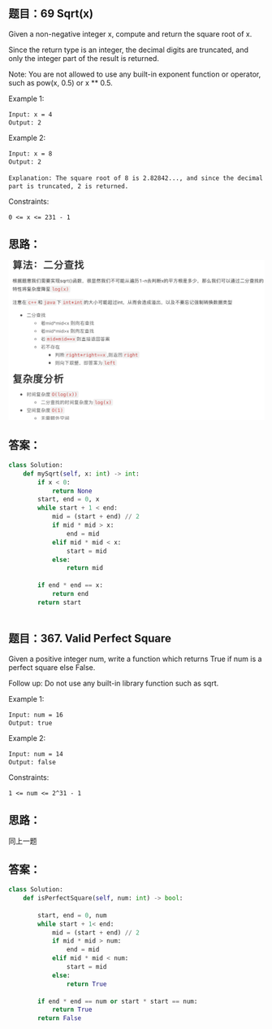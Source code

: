 ## 题目：69 Sqrt(x)
Given a non-negative integer x, compute and return the square root of x.

Since the return type is an integer, the decimal digits are truncated, and only the integer part of the result is returned.

Note: You are not allowed to use any built-in exponent function or operator, such as pow(x, 0.5) or x ** 0.5.


Example 1:
```
Input: x = 4
Output: 2
```
Example 2:
```
Input: x = 8
Output: 2

Explanation: The square root of 8 is 2.82842..., and since the decimal part is truncated, 2 is returned.
```

Constraints:
```
0 <= x <= 231 - 1
```

## 思路：
![a](https://github.com/SSRRBB/Leetcode/blob/main/Images/225.png)


## 答案：
```python
class Solution:
    def mySqrt(self, x: int) -> int:
        if x < 0:
            return None
        start, end = 0, x
        while start + 1 < end:
            mid = (start + end) // 2
            if mid * mid > x:
                end = mid
            elif mid * mid < x:
                start = mid
            else:
                return mid
        
        if end * end == x:
            return end
        return start
        


```

## 题目：367. Valid Perfect Square
Given a positive integer num, write a function which returns True if num is a perfect square else False.

Follow up: Do not use any built-in library function such as sqrt.


 
Example 1:
```
Input: num = 16
Output: true
```
Example 2:
```
Input: num = 14
Output: false
```

Constraints:
```
1 <= num <= 2^31 - 1
```
## 思路：
同上一题

## 答案：
```python 
class Solution:
    def isPerfectSquare(self, num: int) -> bool:
        
        start, end = 0, num
        while start + 1< end:
            mid = (start + end) // 2
            if mid * mid > num:
                end = mid
            elif mid * mid < num:
                start = mid
            else:
                return True
            
        if end * end == num or start * start == num:
            return True
        return False
            
            
        
        

```
